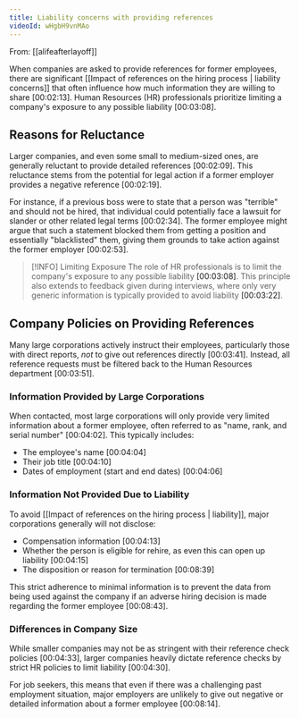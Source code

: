 ```yaml
---
title: Liability concerns with providing references
videoId: wHgbH9vnMAo
---
```


From: [[alifeafterlayoff]] <br/> 

When companies are asked to provide references for former employees, there are significant [[Impact of references on the hiring process | liability concerns]] that often influence how much information they are willing to share <a class="yt-timestamp" data-t="00:02:13">[00:02:13]</a>. Human Resources (HR) professionals prioritize limiting a company's exposure to any possible liability <a class="yt-timestamp" data-t="00:03:08">[00:03:08]</a>.

## Reasons for Reluctance

Larger companies, and even some small to medium-sized ones, are generally reluctant to provide detailed references <a class="yt-timestamp" data-t="00:02:09">[00:02:09]</a>. This reluctance stems from the potential for legal action if a former employer provides a negative reference <a class="yt-timestamp" data-t="00:02:19">[00:02:19]</a>.

For instance, if a previous boss were to state that a person was "terrible" and should not be hired, that individual could potentially face a lawsuit for slander or other related legal terms <a class="yt-timestamp" data-t="00:02:34">[00:02:34]</a>. The former employee might argue that such a statement blocked them from getting a position and essentially "blacklisted" them, giving them grounds to take action against the former employer <a class="yt-timestamp" data-t="00:02:53">[00:02:53]</a>.

> [!INFO] Limiting Exposure
> The role of HR professionals is to limit the company's exposure to any possible liability <a class="yt-timestamp" data-t="00:03:08">[00:03:08]</a>. This principle also extends to feedback given during interviews, where only very generic information is typically provided to avoid liability <a class="yt-timestamp" data-t="00:03:22">[00:03:22]</a>.

## Company Policies on Providing References

Many large corporations actively instruct their employees, particularly those with direct reports, *not* to give out references directly <a class="yt-timestamp" data-t="00:03:41">[00:03:41]</a>. Instead, all reference requests must be filtered back to the Human Resources department <a class="yt-timestamp" data-t="00:03:51">[00:03:51]</a>.

### Information Provided by Large Corporations

When contacted, most large corporations will only provide very limited information about a former employee, often referred to as "name, rank, and serial number" <a class="yt-timestamp" data-t="00:04:02">[00:04:02]</a>. This typically includes:
*   The employee's name <a class="yt-timestamp" data-t="00:04:04">[00:04:04]</a>
*   Their job title <a class="yt-timestamp" data-t="00:04:10">[00:04:10]</a>
*   Dates of employment (start and end dates) <a class="yt-timestamp" data-t="00:04:06">[00:04:06]</a>

### Information Not Provided Due to Liability

To avoid [[Impact of references on the hiring process | liability]], major corporations generally will not disclose:
*   Compensation information <a class="yt-timestamp" data-t="00:04:13">[00:04:13]</a>
*   Whether the person is eligible for rehire, as even this can open up liability <a class="yt-timestamp" data-t="00:04:15">[00:04:15]</a>
*   The disposition or reason for termination <a class="yt-timestamp" data-t="00:08:39">[00:08:39]</a>

This strict adherence to minimal information is to prevent the data from being used against the company if an adverse hiring decision is made regarding the former employee <a class="yt-timestamp" data-t="00:08:43">[00:08:43]</a>.

### Differences in Company Size

While smaller companies may not be as stringent with their reference check policies <a class="yt-timestamp" data-t="00:04:33">[00:04:33]</a>, larger companies heavily dictate reference checks by strict HR policies to limit liability <a class="yt-timestamp" data-t="00:04:30">[00:04:30]</a>.

For job seekers, this means that even if there was a challenging past employment situation, major employers are unlikely to give out negative or detailed information about a former employee <a class="yt-timestamp" data-t="00:08:14">[00:08:14]</a>.